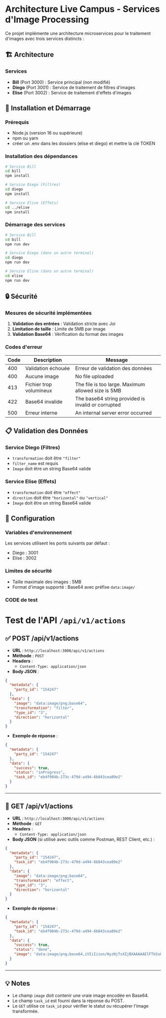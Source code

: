 # Architecture Live Campus - Services d'Image Processing

Ce projet implémente une architecture microservices pour le traitement d'images avec trois services distincts :

## 🏗️ Architecture

### Services

- **Bill** (Port 3000) : Service principal (non modifié)
- **Diego** (Port 3001) : Service de traitement de filtres d'images
- **Elise** (Port 3002) : Service de traitement d'effets d'images

## 🚀 Installation et Démarrage

### Prérequis

- Node.js (version 16 ou supérieure)
- npm ou yarn
- créer un .env dans les dossiers (elise et diego) et mettre la clé TOKEN

### Installation des dépendances

```bash
# Service Bill
cd bill
npm install

# Service Diego (Filtres)
cd diego
npm install

# Service Elise (Effets)
cd ../elise
npm install
```

### Démarrage des services

```bash
# Service Bill
cd bill
npm run dev

# Service Diego (dans un autre terminal)
cd diego
npm run dev

# Service Elise (dans un autre terminal)
cd elise
npm run dev
```

## 🔒 Sécurité

### Mesures de sécurité implémentées

1. **Validation des entrées** : Validation stricte avec Joi
2. **Limitation de taille** : Limite de 5MB par image
3. **Validation Base64** : Vérification du format des images

### Codes d'erreur

| Code | Description             | Message                                            |
| ---- | ----------------------- | -------------------------------------------------- |
| 400  | Validation échouée      | Erreur de validation des données                   |
| 400  | Aucune image            | No file uploaded                                   |
| 413  | Fichier trop volumineux | The file is too large. Maximum allowed size is 5MB |
| 422  | Base64 invalide         | The base64 string provided is invalid or corrupted |
| 500  | Erreur interne          | An internal server error occurred                  |

## 📋 Validation des Données

### Service Diego (Filtres)

- `transformation` doit être `"filter"`
- `filter_name` est requis
- `Image` doit être un string Base64 valide

### Service Elise (Effets)

- `transformation` doit être `"effect"`
- `direction` doit être `"horizontal"` ou `"vertical"`
- `Image` doit être un string Base64 valide

## 🔧 Configuration

### Variables d'environnement

Les services utilisent les ports suivants par défaut :

- Diego : 3001
- Elise : 3002

### Limites de sécurité

- Taille maximale des images : 5MB
- Format d'image supporté : Base64 avec préfixe `data:image/`

### CODE de test

# Test de l'API `/api/v1/actions`

## ✅ POST /api/v1/actions

- **URL** : `http://localhost:3000/api/v1/actions`
- **Méthode** : `POST`
- **Headers** :
  - `Content-Type: application/json`
- **Body JSON** :

```json
{
  "metadata": {
    "party_id": "154247"
  },
  "data": {
    "image": "data:image/png;base64",
    "transformation": "filter",
    "type_id": "3",
    "direction": "horizontal"
  }
}
```

- **Exemple de réponse** :

```json
{
  "metadata": {
    "party_id": "154247"
  },
  "data": {
    "success": true,
    "status": "inProgress",
    "task_id": "eb4f904b-273c-479d-a494-6b843cea09e2"
  }
}
```

---

## 🔁 GET /api/v1/actions

- **URL** : `http://localhost:3000/api/v1/actions`
- **Méthode** : `GET`
- **Headers** :
  - `Content-Type: application/json`
- **Body JSON** (si utilisé avec outils comme Postman, REST Client, etc.) :

```json
{
  "metadata": {
    "party_id": "154247",
    "task_id": "eb4f904b-273c-479d-a494-6b843cea09e2"
  },
  "data": {
    "image": "data:image/png;base64",
    "transformation": "effect",
    "type_id": "3",
    "direction": "horizontal"
  }
}
```

- **Exemple de réponse** :

```json
{
  "metadata": {
    "party_id": "154247",
    "task_id": "eb4f904b-273c-479d-a494-6b843cea09e2"
  },
  "data": {
    "success": true,
    "status": "done",
    "image": "data:image/png;base64,iVIiIiion/HyzNjTsXZjBXAAAAAElFTkSuQmCC"
  }
}
```

---

## 💡 Notes

- Le champ `image` doit contenir une vraie image encodée en Base64.
- Le champ `task_id` est fourni dans la réponse du POST.
- Le `GET` utilise ce `task_id` pour vérifier le statut ou récupérer l’image transformée.
